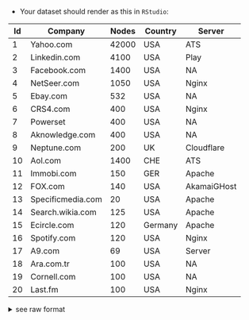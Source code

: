 * Your dataset should render as this in `RStudio`:

| Id | Company | Nodes | Country | Server
| ------------- | ------------- | ------------- | ------------- | ------------- |
| 1 | Yahoo.com | 42000 | USA | ATS |
| 2 | Linkedin.com | 4100 | USA | Play |
| 3 | Facebook.com | 1400 | USA | NA |
| 4 | NetSeer.com | 1050 | USA | Nginx |
| 5 | Ebay.com | 532 | USA | NA |
| 6 | CRS4.com | 400 | USA  | Nginx |
| 7 | Powerset | 400 | USA | NA |
| 8 | Aknowledge.com | 400 | USA | NA |
| 9 | Neptune.com | 200 | UK | Cloudflare |
| 10 | Aol.com | 1400 | CHE | ATS |
| 11 | Immobi.com | 150 | GER | Apache |
| 12 | FOX.com | 140 | USA | AkamaiGHost |
| 13 | Specificmedia.com | 20 | USA | Apache |
| 14 | Search.wikia.com | 125 | USA | Apache |
| 15 | Ecircle.com | 120 | Germany | Apache |
| 16 | Spotify.com | 120 | USA | Nginx |
| 17 | A9.com | 69 | USA | Server |
| 18 | Ara.com.tr | 100 | USA | NA |
| 19 | Cornell.com | 100 | USA | NA |
| 20 | Last.fm | 100 | USA | Nginx |

<details><summary>see raw format</summary>
<p>
  
```python
Id, Company, Nodes, Country, Server
1, Yahoo.com, 42000, USA, ATS
2, Linkedin.com, 4100, USA, Play
3, Facebook.com, 1400, USA, NA
4, NetSeer.com, 1050, USA, Nginx
5, bay.com, 532, USA, NA
6, Crs4.com, 400, USA , Nginx
7, Powerset, 400, USA, NA
8, Aknowledge.com, 400, USA, NA
9, Neptune.com, 200, UK, Cloudflare
10, Aol.com, 1400, CHE, ATS
11, Immobi.com, 150, GER, Apache
12, Fox.com, 140, USA, AkamaiGHost
13, Specificmedia.com, 20, USA, Apache
14, Search.wikia.com, 125, USA, Apache
15, Ecircle.com, 120, Germany, Apache
16, Spotify.com, 120, USA, Nginx
17, A9.com, 69, USA, Server
18, Ara.com.tr, 100, USA, NA
19, Cornell.com, 100, USA, NA
20, Last.fm, 100, USA, Nginx
```
</p>
</details>
